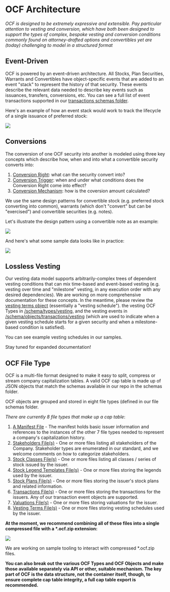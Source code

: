 # OCF Architecture

_OCF is designed to be extremely expressive and extensible. Pay particular attention to vesting and
conversion, which have both been designed to support the types of complex, bespoke vesting and
conversion conditions commonly found on attorney-drafted options and convertibles yet are (today)
challenging to model in a structured format_

## Event-Driven

OCF is powered by an event-driven architecture. All Stocks, Plan Securities, Warrants and
Convertibles have object-specific events that are added to an event "stack" to represent the history
of that security. These events describe the relevant data needed to describe key events such as
issuances, transfers, conversions, etc. You can see a full list of event transactions supported in
our
[transactions schemas folder](https://github.com/Open-Cap-Table-Coalition/Open-Cap-Format-OCF/tree/main/schema/objects/transactions).

Here's an example of how an event stack would work to track the lifecycle of a single issuance of
preferred stock:

![](../images/Transaction%20Stack%20Animation.gif)

## Conversions

The conversion of one OCF security into another is modeled using three key concepts which describe
how, when and into what a convertible security converts into:

1. [Conversion Right](https://github.com/Open-Cap-Table-Coalition/Open-Cap-Format-OCF/tree/main/schema/types/conversion_rights):
   what can the security convert into?
2. [Conversion Trigger](https://github.com/Open-Cap-Table-Coalition/Open-Cap-Format-OCF/tree/main/schema/types/conversion_triggers):
   when and under what conditions does the Conversion Right come into effect?
3. [Conversion Mechanism](https://github.com/Open-Cap-Table-Coalition/Open-Cap-Format-OCF/tree/main/schema/types/conversion_mechanisms):
   how is the coversion amount calculated?

We use the same design patterns for convertible stock (e.g. preferred stock converting into common),
warrants (which don't "convert" but can be "exercised") and convertible securities (e.g. notes).

Let's illustrate the design pattern using a convertible note as an example:

![](../images/OCF%20Conversion%20Diagram.png)

And here's what some sample data looks like in practice:

![](../images/OCF%20Conversion%20Example.png)

## Lossless Vesting

Our vesting data model supports arbitrarily-complex trees of dependent vesting conditions that can
mix time-based and event-based vesting (e.g. vesting over time and "milestone" vesting, in any
execution order with any desired dependencies). We are working on more comprehensive documentation
for these concepts. In the meantime, please review the
[vesting terms object](../schema_markdown/schema/objects/VestingTerms.md) (essentially a "vesting
schedule"). the vesting OCF Types in
[/schema/types/vesting](https://github.com/Open-Cap-Table-Coalition/Open-Cap-Format-OCF/tree/main/schema/types/vesting),
and the vesting events in
[/schema/objects/transactions/vesting](https://github.com/Open-Cap-Table-Coalition/Open-Cap-Format-OCF/tree/main/schema/objects/transactions/vesting)
(which are used to indicate when a given vesting schedule starts for a given security and when a
milestone-based condition is satisfied).

You can see example vesting schedules in our samples.

Stay tuned for expanded documentation!

## OCF File Type

OCF is a multi-file format designed to make it easy to split, compress or stream company
capitalization tables. A valid OCF cap table is made up of JSON objects that match the schemas
available in our repo in the schemas folder.

OCF objects are grouped and stored in eight file types (defined in our file schemas folder.

_There are currently 8 file types that make up a cap table_:

1. [A Manifest File](../schema_markdown/schema/files/OCFManifestFile.md) - The manifest holds basic
   issuer information and references to the instances of the other 7 file types needed to represent
   a company's capitalization history.
2. [Stakeholders File(s)](../schema_markdown/schema/files/StakeholdersFile.md) - One or more files
   listing all stakeholders of the Company. Stakeholder types are enumerated in our standard, and we
   welcome comments on how to categorize stakeholders.
3. [Stock Classes File(s)](../schema_markdown/schema/files/StockClassesFile.md) - One or more files
   listing all classes / series of stock issued by the issuer.
4. [Stock Legend Templates File(s)](../schema_markdown/schema/files/StockLegendTemplatesFile.md) -
   One or more files storing the legends used by the issuer.
5. [Stock Plans File(s)](../schema_markdown/schema/files/StockPlansFile.md) - One or more files
   storing the issuer's stock plans and related information.
6. [Transactions File(s)](../schema_markdown/schema/files/TransactionsFile.md) - One or more files
   storing the transactions for the issuers. Any of our transaction event objects are supported.
7. [Valuations File(s)](../schema_markdown/schema/files/ValuationsFile.md) - One or more files
   storing valuations for the issuer.
8. [Vesting Terms File(s)](../schema_markdown/schema/files/VestingTermsFile.md) - One or more files
   storing vesting schedules used by the issuer.

**At the moment, we recommend combining all of these files into a single compressed file with a
\*.ocf.zip extension:**

![](../images/OCF%20Container.png)

We are working on sample tooling to interact with compressed \*.ocf.zip files.

**You can also break out the various OCF Types and OCF Objects and make those available separately
via API or other, suitable mechanism. The key part of OCF is the data structure, not the container
itself, though, to ensure complete cap table integrity, a full cap table export is recommended.**
